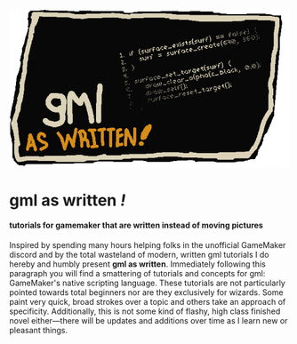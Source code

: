 

![image](/img/crosshead.gif)

# gml as written _!_
#### tutorials for gamemaker that are written instead of moving pictures

Inspired by spending many hours helping folks in the unofficial GameMaker discord and by the total wasteland of modern, written gml tutorials I do hereby and humbly present **gml as written**. Immediately following this paragraph you will find a smattering of tutorials and concepts for gml: GameMaker's native scripting language. These tutorials are not particularly pointed towards total beginners nor are they exclusively for wizards. Some paint very quick, broad strokes over a topic and others take an approach of specificity. Additionally, this is not some kind of flashy, high class finished novel either—there will be updates and additions over time as I learn new or pleasant things. 

